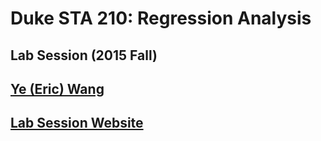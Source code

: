 # Duke STA 210: Regression Analysis
## Lab Session (2015 Fall)
## [Ye (Eric) Wang](https://ericyewang.github.io)
## [Lab Session Website](http://ericyewang.github.io/Duke-STA-210)
